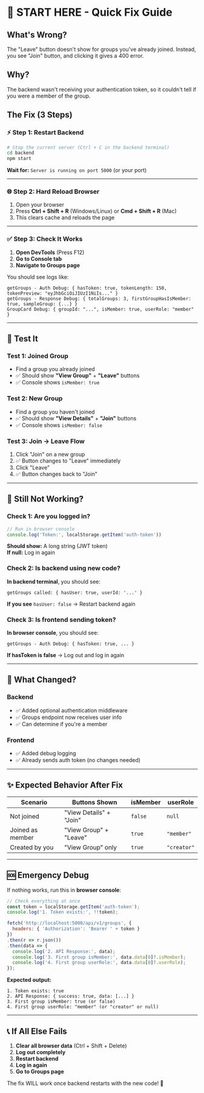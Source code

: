 # 🚀 START HERE - Quick Fix Guide

## What's Wrong?
The "Leave" button doesn't show for groups you've already joined. Instead, you see "Join" button, and clicking it gives a 400 error.

## Why?
The backend wasn't receiving your authentication token, so it couldn't tell if you were a member of the group.

## The Fix (3 Steps)

### ⚡ Step 1: Restart Backend
```bash
# Stop the current server (Ctrl + C in the backend terminal)
cd backend
npm start
```

**Wait for:** `Server is running on port 5000` (or your port)

---

### 🌐 Step 2: Hard Reload Browser
1. Open your browser
2. Press **Ctrl + Shift + R** (Windows/Linux) or **Cmd + Shift + R** (Mac)
3. This clears cache and reloads the page

---

### ✅ Step 3: Check It Works

1. **Open DevTools** (Press F12)
2. **Go to Console tab**
3. **Navigate to Groups page**

You should see logs like:
```
getGroups - Auth Debug: { hasToken: true, tokenLength: 150, tokenPreview: "eyJhbGciOiJIUzI1NiIs..." }
getGroups - Response Debug: { totalGroups: 3, firstGroupHasIsMember: true, sampleGroup: {...} }
GroupCard Debug: { groupId: "...", isMember: true, userRole: "member" }
```

---

## 🧪 Test It

### Test 1: Joined Group
- Find a group you already joined
- ✅ Should show **"View Group"** + **"Leave"** buttons
- ✅ Console shows `isMember: true`

### Test 2: New Group  
- Find a group you haven't joined
- ✅ Should show **"View Details"** + **"Join"** buttons
- ✅ Console shows `isMember: false`

### Test 3: Join → Leave Flow
1. Click "Join" on a new group
2. ✅ Button changes to "Leave" immediately
3. Click "Leave"
4. ✅ Button changes back to "Join"

---

## 🐛 Still Not Working?

### Check 1: Are you logged in?
```javascript
// Run in browser console
console.log('Token:', localStorage.getItem('auth-token'))
```
**Should show:** A long string (JWT token)  
**If null:** Log in again

### Check 2: Is backend using new code?
**In backend terminal**, you should see:
```
getGroups called: { hasUser: true, userId: '...' }
```
**If you see** `hasUser: false` → Restart backend again

### Check 3: Is frontend sending token?
**In browser console**, you should see:
```
getGroups - Auth Debug: { hasToken: true, ... }
```
**If hasToken is false** → Log out and log in again

---

## 📝 What Changed?

### Backend
- ✅ Added optional authentication middleware
- ✅ Groups endpoint now receives user info
- ✅ Can determine if you're a member

### Frontend  
- ✅ Added debug logging
- ✅ Already sends auth token (no changes needed)

---

## ✨ Expected Behavior After Fix

| Scenario | Buttons Shown | isMember | userRole |
|----------|---------------|----------|----------|
| Not joined | "View Details" + "Join" | `false` | `null` |
| Joined as member | "View Group" + "Leave" | `true` | `"member"` |
| Created by you | "View Group" only | `true` | `"creator"` |

---

## 🆘 Emergency Debug

If nothing works, run this in **browser console**:

```javascript
// Check everything at once
const token = localStorage.getItem('auth-token');
console.log('1. Token exists:', !!token);

fetch('http://localhost:5000/api/v1/groups', {
  headers: { 'Authorization': 'Bearer ' + token }
})
.then(r => r.json())
.then(data => {
  console.log('2. API Response:', data);
  console.log('3. First group isMember:', data.data[0]?.isMember);
  console.log('4. First group userRole:', data.data[0]?.userRole);
});
```

**Expected output:**
```
1. Token exists: true
2. API Response: { success: true, data: [...] }
3. First group isMember: true (or false)
4. First group userRole: "member" (or "creator" or null)
```

---

## 📞 If All Else Fails

1. **Clear all browser data** (Ctrl + Shift + Delete)
2. **Log out completely**
3. **Restart backend**
4. **Log in again**
5. **Go to Groups page**

The fix WILL work once backend restarts with the new code! 🎉
